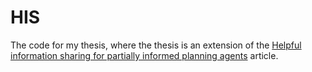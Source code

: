 # HIS
The code for my thesis, where the thesis is an extension of the [Helpful information sharing for partially informed planning agents](https://www.ijcai.org/proceedings/2023/0597.pdf) article.
